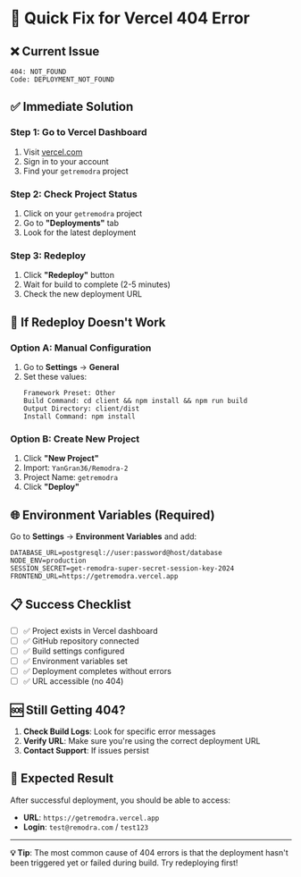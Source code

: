 # 🚀 Quick Fix for Vercel 404 Error

## ❌ **Current Issue**
```
404: NOT_FOUND
Code: DEPLOYMENT_NOT_FOUND
```

## ✅ **Immediate Solution**

### **Step 1: Go to Vercel Dashboard**
1. Visit [vercel.com](https://vercel.com)
2. Sign in to your account
3. Find your `getremodra` project

### **Step 2: Check Project Status**
1. Click on your `getremodra` project
2. Go to **"Deployments"** tab
3. Look for the latest deployment

### **Step 3: Redeploy**
1. Click **"Redeploy"** button
2. Wait for build to complete (2-5 minutes)
3. Check the new deployment URL

## 🔧 **If Redeploy Doesn't Work**

### **Option A: Manual Configuration**
1. Go to **Settings** → **General**
2. Set these values:
   ```
   Framework Preset: Other
   Build Command: cd client && npm install && npm run build
   Output Directory: client/dist
   Install Command: npm install
   ```

### **Option B: Create New Project**
1. Click **"New Project"**
2. Import: `YanGran36/Remodra-2`
3. Project Name: `getremodra`
4. Click **"Deploy"**

## 🌐 **Environment Variables (Required)**

Go to **Settings** → **Environment Variables** and add:

```
DATABASE_URL=postgresql://user:password@host/database
NODE_ENV=production
SESSION_SECRET=get-remodra-super-secret-session-key-2024
FRONTEND_URL=https://getremodra.vercel.app
```

## 📋 **Success Checklist**

- [ ] ✅ Project exists in Vercel dashboard
- [ ] ✅ GitHub repository connected
- [ ] ✅ Build settings configured
- [ ] ✅ Environment variables set
- [ ] ✅ Deployment completes without errors
- [ ] ✅ URL accessible (no 404)

## 🆘 **Still Getting 404?**

1. **Check Build Logs**: Look for specific error messages
2. **Verify URL**: Make sure you're using the correct deployment URL
3. **Contact Support**: If issues persist

## 🎯 **Expected Result**

After successful deployment, you should be able to access:
- **URL**: `https://getremodra.vercel.app`
- **Login**: `test@remodra.com` / `test123`

---

**💡 Tip**: The most common cause of 404 errors is that the deployment hasn't been triggered yet or failed during build. Try redeploying first! 
